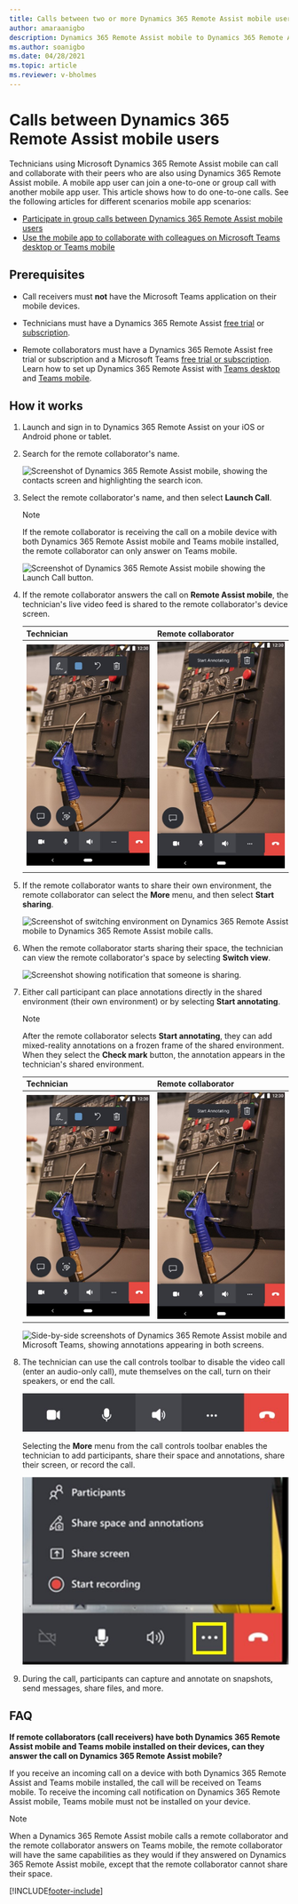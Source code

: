 ```yaml
---
title: Calls between two or more Dynamics 365 Remote Assist mobile users
author: amaraanigbo
description: Dynamics 365 Remote Assist mobile to Dynamics 365 Remote Assist mobile calling  
ms.author: soanigbo
ms.date: 04/28/2021
ms.topic: article
ms.reviewer: v-bholmes
---
```


# Calls between Dynamics 365 Remote Assist mobile users

Technicians using Microsoft Dynamics 365 Remote Assist mobile can call and collaborate with their peers who are also using Dynamics 365 Remote Assist mobile. A mobile app user can join a one-to-one or group call with another mobile app user. This article shows how to do one-to-one calls. See the following articles for different scenarios mobile app scenarios:

- [Participate in group calls between Dynamics 365 Remote Assist mobile users](group-calling.md)
- [Use the mobile app to collaborate with colleagues on Microsoft Teams desktop or Teams mobile](remote-assist-mobile-to-teams-calls.md)

## Prerequisites

- Call receivers must **not** have the Microsoft Teams application on their mobile devices. 

- Technicians must have a Dynamics 365 Remote Assist [free trial](../try-remote-assist.md) or [subscription](../buy-remote-assist.md).

- Remote collaborators must have a Dynamics 365 Remote Assist free trial or subscription and a Microsoft Teams [free trial or subscription](https://www.microsoft.com/microsoft-365/microsoft-teams/group-chat-software). Learn how to set up Dynamics 365 Remote Assist with [Teams desktop](../teams-pc-all.md) and [Teams mobile](../teams-mobile-all.md).

## How it works

1. Launch and sign in to Dynamics 365 Remote Assist on your iOS or Android phone or tablet.

2. Search for the remote collaborator's name.

    ![Screenshot of Dynamics 365 Remote Assist mobile, showing the contacts screen and highlighting the search icon.](./media/calls_2.png "Search")

3. Select the remote collaborator's name, and then select **Launch Call**.

   > [!NOTE]
   > If the remote collaborator is receiving the call on a mobile device with both Dynamics 365 Remote Assist mobile and Teams mobile installed, the remote collaborator can only answer on Teams mobile. 

    ![Screenshot of Dynamics 365 Remote Assist mobile showing the Launch Call button.](./media/calls_3.png)

4. If the remote collaborator answers the call on **Remote Assist mobile**, the technician's live video feed is shared to the remote collaborator's device screen.

     |Technician|Remote collaborator|
     |------------------------------------------------|------------------------------------------------|
     |![Screenshot of Dynamics 365 Remote Assist mobile to Dynamics 365 Remote Assist mobile call.](./media/technician-toolbar.jpg)|![Screenshot of Dynamics 365 Remote Assist mobile to Dynamics 365 Remote Assist mobile call.](./media/remote-collaborator-toolbar.jpg)|    

5. If the remote collaborator wants to share their own environment, the remote collaborator can select the **More** menu, and then select **Start sharing**.

    ![Screenshot of switching environment on Dynamics 365 Remote Assist mobile to Dynamics 365 Remote Assist mobile calls.](./media/spectator-ram-ram.png)

6. When the remote collaborator starts sharing their space, the technician can view the remote collaborator's space by selecting **Switch view**.

    ![Screenshot showing notification that someone is sharing.](./media/notif-started-sharing.png "View others' space")

7. Either call participant can place annotations directly in the shared environment (their own environment) or by selecting **Start annotating**. 

    > [!NOTE] 
    > After the remote collaborator selects **Start annotating**, they can add mixed-reality annotations on a frozen frame of the shared environment. When they select the **Check mark** button, the annotation appears in the technician's shared environment.

     |Technician|Remote collaborator|
     |------------------------------------------------|------------------------------------------------|
     |![Screenshot of Dynamics 365 Remote Assist mobile to Dynamics 365 Remote Assist mobile call.](./media/technician-toolbar.jpg)|![Screenshot of Dynamics 365 Remote Assist mobile to Dynamics 365 Remote Assist mobile call.](./media/remote-collaborator-toolbar.jpg)|  
    
    ![Side-by-side screenshots of Dynamics 365 Remote Assist mobile and Microsoft Teams, showing annotations appearing in both screens.](./media/ram-ram-remote-collab.png "Place Annotations")

8. The technician can use the call controls toolbar to disable the video call (enter an audio-only call), mute themselves on the call, turn on their speakers, or end the call. 

    ![Screenshot of the Dynamics 365 Remote Assist call controls toolbar.](./media/call-controls-1.jpg)
    
    Selecting the **More** menu from the call controls toolbar enables the technician to add participants, share their space and annotations, share their screen, or record the call.
    
    ![Screenshot of the Dynamics 365 Remote Assist call controls toolbar with More menu highlighted and opened.](./media/call-controls-more-menu.jpg)

9. During the call, participants can capture and annotate on snapshots, send messages, share files, and more.

## FAQ 

**If remote collaborators (call receivers) have both Dynamics 365 Remote Assist mobile and Teams mobile installed on their devices, can they answer the call on Dynamics 365 Remote Assist mobile?** 

If you receive an incoming call on a device with both Dynamics 365 Remote Assist and Teams mobile installed, the call will be received on Teams mobile. To receive the incoming call notification on Dynamics 365 Remote Assist mobile, Teams mobile must not be installed on your device.

> [!NOTE] 
> When a Dynamics 365 Remote Assist mobile calls a remote collaborator and the remote collaborator answers on Teams mobile, the remote collaborator will have the same capabilities as they would if they answered on Dynamics 365 Remote Assist mobile, except that the remote collaborator cannot share their space.


[!INCLUDE[footer-include](../../includes/footer-banner.md)]
